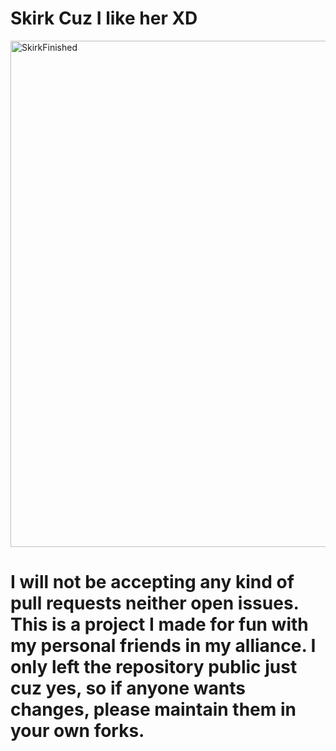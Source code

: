 # Skirk Cuz I like her XD
<img width="1469" height="810" alt="SkirkFinished" src="https://github.com/user-attachments/assets/e1a19e25-3dbf-44f0-92b1-7ac59fdf3857" />


# I will not be accepting any kind of pull requests neither open issues. This is a project I made for fun with my personal friends in my alliance. I only left the repository public just cuz yes, so if anyone wants changes, please maintain them in your own forks.


